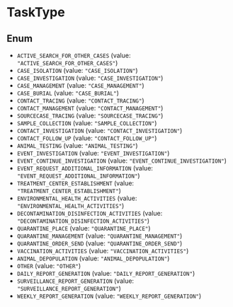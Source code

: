 # TaskType

## Enum

* `ACTIVE_SEARCH_FOR_OTHER_CASES` (value: `"ACTIVE_SEARCH_FOR_OTHER_CASES"`)
* `CASE_ISOLATION` (value: `"CASE_ISOLATION"`)
* `CASE_INVESTIGATION` (value: `"CASE_INVESTIGATION"`)
* `CASE_MANAGEMENT` (value: `"CASE_MANAGEMENT"`)
* `CASE_BURIAL` (value: `"CASE_BURIAL"`)
* `CONTACT_TRACING` (value: `"CONTACT_TRACING"`)
* `CONTACT_MANAGEMENT` (value: `"CONTACT_MANAGEMENT"`)
* `SOURCECASE_TRACING` (value: `"SOURCECASE_TRACING"`)
* `SAMPLE_COLLECTION` (value: `"SAMPLE_COLLECTION"`)
* `CONTACT_INVESTIGATION` (value: `"CONTACT_INVESTIGATION"`)
* `CONTACT_FOLLOW_UP` (value: `"CONTACT_FOLLOW_UP"`)
* `ANIMAL_TESTING` (value: `"ANIMAL_TESTING"`)
* `EVENT_INVESTIGATION` (value: `"EVENT_INVESTIGATION"`)
* `EVENT_CONTINUE_INVESTIGATION` (value: `"EVENT_CONTINUE_INVESTIGATION"`)
* `EVENT_REQUEST_ADDITIONAL_INFORMATION` (value: `"EVENT_REQUEST_ADDITIONAL_INFORMATION"`)
* `TREATMENT_CENTER_ESTABLISHMENT` (value: `"TREATMENT_CENTER_ESTABLISHMENT"`)
* `ENVIRONMENTAL_HEALTH_ACTIVITIES` (value: `"ENVIRONMENTAL_HEALTH_ACTIVITIES"`)
* `DECONTAMINATION_DISINFECTION_ACTIVITIES` (value: `"DECONTAMINATION_DISINFECTION_ACTIVITIES"`)
* `QUARANTINE_PLACE` (value: `"QUARANTINE_PLACE"`)
* `QUARANTINE_MANAGEMENT` (value: `"QUARANTINE_MANAGEMENT"`)
* `QUARANTINE_ORDER_SEND` (value: `"QUARANTINE_ORDER_SEND"`)
* `VACCINATION_ACTIVITIES` (value: `"VACCINATION_ACTIVITIES"`)
* `ANIMAL_DEPOPULATION` (value: `"ANIMAL_DEPOPULATION"`)
* `OTHER` (value: `"OTHER"`)
* `DAILY_REPORT_GENERATION` (value: `"DAILY_REPORT_GENERATION"`)
* `SURVEILLANCE_REPORT_GENERATION` (value: `"SURVEILLANCE_REPORT_GENERATION"`)
* `WEEKLY_REPORT_GENERATION` (value: `"WEEKLY_REPORT_GENERATION"`)
